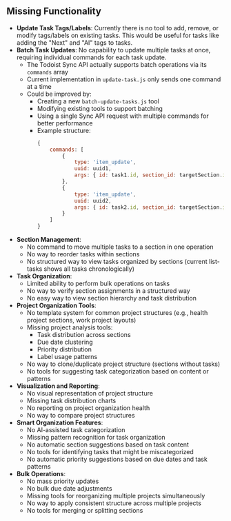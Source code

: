 ## Missing Functionality

- **Update Task Tags/Labels**: Currently there is no tool to add, remove, or modify tags/labels on existing tasks. This would be useful for tasks like adding the "Next" and "AI" tags to tasks. 
- **Batch Task Updates**: No capability to update multiple tasks at once, requiring individual commands for each task update.
  - The Todoist Sync API actually supports batch operations via its `commands` array
  - Current implementation in `update-task.js` only sends one command at a time
  - Could be improved by:
    - Creating a new `batch-update-tasks.js` tool
    - Modifying existing tools to support batching
    - Using a single Sync API request with multiple commands for better performance
    - Example structure:
      ```javascript
      {
          commands: [
              {
                  type: 'item_update',
                  uuid: uuid1,
                  args: { id: task1.id, section_id: targetSection.id }
              },
              {
                  type: 'item_update',
                  uuid: uuid2,
                  args: { id: task2.id, section_id: targetSection.id }
              }
          ]
      }
      ```
- **Section Management**: 
  - No command to move multiple tasks to a section in one operation
  - No way to reorder tasks within sections
  - No structured way to view tasks organized by sections (current list-tasks shows all tasks chronologically)
- **Task Organization**: 
  - Limited ability to perform bulk operations on tasks
  - No way to verify section assignments in a structured way
  - No easy way to view section hierarchy and task distribution 
- **Project Organization Tools**:
  - No template system for common project structures (e.g., health project sections, work project layouts)
  - Missing project analysis tools:
    - Task distribution across sections
    - Due date clustering
    - Priority distribution
    - Label usage patterns
  - No way to clone/duplicate project structure (sections without tasks)
  - No tools for suggesting task categorization based on content or patterns
- **Visualization and Reporting**:
  - No visual representation of project structure
  - Missing task distribution charts
  - No reporting on project organization health
  - No way to compare project structures
- **Smart Organization Features**:
  - No AI-assisted task categorization
  - Missing pattern recognition for task organization
  - No automatic section suggestions based on task content
  - No tools for identifying tasks that might be miscategorized
  - No automatic priority suggestions based on due dates and task patterns
- **Bulk Operations**:
  - No mass priority updates
  - No bulk due date adjustments
  - Missing tools for reorganizing multiple projects simultaneously
  - No way to apply consistent structure across multiple projects
  - No tools for merging or splitting sections 
